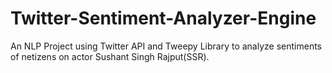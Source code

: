 # Twitter-Sentiment-Analyzer-Engine
An NLP Project using Twitter API and Tweepy Library to analyze sentiments of netizens on actor Sushant Singh Rajput(SSR).
